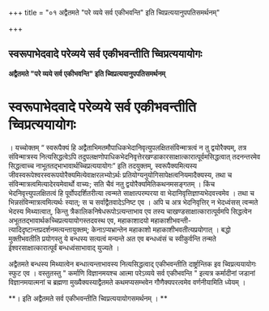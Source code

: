 +++
title = "०१ अद्वैतमते \"परे व्यये सर्व एकीभवन्ति\" इति च्विप्रत्ययानुपपतिसमर्थनम्"

+++


## स्वरूपाभेदवादे परेव्यये सर्व एकीभवन्तीति च्विप्रत्ययायोगः

**अद्वैतमते "परे व्यये सर्व एकीभवन्ति" इति च्विप्रत्ययानुपपतिसमर्थनम्**

# स्वरूपाभेदवादे परेव्यये सर्व एकीभवन्तीति च्विप्रत्ययायोगः 

। यच्चोक्तम् “ स्वरूपैक्यं हि अद्वैताभिमतमौपाधिकभेदानिवृत्युपलक्षितसंविन्मात्रत्वं न तु द्वयोरैक्यम्, तत्र संविन्मात्रस्य नित्यसिद्धत्वेऽपि तदुपलक्षणोपाधिकभेदनिवृत्तेरखण्डाकारसाक्षात्कारात्पूर्वमसिद्धत्वात् तदनन्तरमेव सिद्धत्वाच्च नाभूततद्भाभावार्थच्चिप्रत्ययायोगः” इति तदयुक्तम्, स्वरूपैक्यमित्यस्य जीवस्वरूपेश्वरस्वरूपयोरैक्यमित्येवाक्षरलभ्योऽर्थः प्रतियोग्यनुयोगिसापेक्षत्वनियमादैक्यस्य, तथा च संविन्मात्रत्वमित्यादेरयमेवार्थो वाच्यः; सति चैवं नतु द्वयोरैक्यमितिकथनमसङ्गतम् । किंच भेदनिवृत्त्युपलक्षितत्वं हि पूर्वोपदर्शितरीत्या त्वन्मते साक्षात्परम्परया वा भेदानिवृत्तिज्ञाप्यभेदवत्त्वमेव । तथा च भिन्नसंविन्मात्रत्वमित्यर्थः स्यात्; स च सर्वाद्वैतवादेऽनिष्ट एव । अपि च अत्र भेदनिवृत्तिर् न भेदध्वंसस् त्वन्मते भेदस्य मिथ्यात्वात्, किन्तु त्रैकालिकनिषेधरूपोऽत्यन्ताभाव एव तस्य चाखण्डसाक्षात्कारात्पूर्वमपि सिद्धत्वेन अभूततद्भावार्थकच्चिप्रत्ययायोगस्तदवस्थ एव, महाकाशादयो महाकाशीभवन्ती- त्यादिदृष्टान्तप्रदर्शनमत्यन्तायुक्तम्; केनाऽप्यभ्रान्तेन महाकाशो महाकाशीभवतीत्यप्रयोगात् । बद्धो मुक्तीभवतीति प्रयोगस्तु ये बन्धस्य सत्यत्वं मन्यन्ते अत एव बन्धध्वंसं च स्वीकुर्वन्ति तन्मते ईश्वरसाक्षात्कारात्पूर्वं बन्धध्वंसाभावाद् युज्यते ।

अद्वैतमते बन्धस्य मिथ्यात्वेन बन्धात्यन्ताभावस्य नित्यसिद्धत्वाद् एकीभवन्तीति दार्ष्ट्रान्तिक इव च्विप्रत्ययायोगः स्फुट एव । वस्तुतस्तु " कर्माणि विज्ञानमयश्च आत्मा परेऽव्यये सर्व एकीभवन्ति " इत्यत्र कर्मादीनां जडानां विज्ञानमयात्मनां च ब्रह्मणा मुख्यैक्यस्याद्वैतमते कथमप्यसम्भवेन गौणैक्यपरत्वमेव वर्णनीयामिति ध्येयम् ।

**। इति अद्वैतमते सर्व एकीभवन्तीति च्विप्रत्ययायोगसमर्थनम् । **

